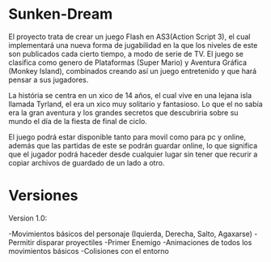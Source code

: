 Sunken-Dream
============

El proyecto trata de crear un juego Flash en AS3(Action Script 3), el cual implementará una nueva forma de jugabilidad en la que los niveles de este son publicados cada cierto tiempo, a modo de serie de TV.
El juego se clasifica como genero de Plataformas (Super Mario) y Aventura Gráfica (Monkey Island), combinados creando así un juego entretenido y que hará pensar a sus jugadores.

La história se centra en un xico de 14 años, el cual vive en una lejana isla llamada Tyrland, el era un xico muy solitario y fantasioso. Lo que el no sabía era la gran aventura y los grandes secretos que descubriria sobre su mundo el día de la fiesta de final de ciclo.

El juego podrá estar disponible tanto para movil como para pc y online, además que las partidas de este se podrán guardar online, lo que significa que el jugador podrá haceder desde cualquier lugar sin tener que recurir a copiar archivos de guardado de un lado a otro.


Versiones
============

Version 1.0:

  -Movimientos básicos del personaje (Iquierda, Derecha, Salto, Agaxarse)
  -Permitir disparar proyectiles
  -Primer Enemigo
  -Animaciones de todos los movimientos básicos
  -Colisiones con el entorno
